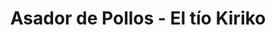 ---
title: "Asador de Pollos - El tío Kiriko"
url: /yunquera-de-henares/asador-de-pollos-el-tio-kiriko/
shop: carnicero
---